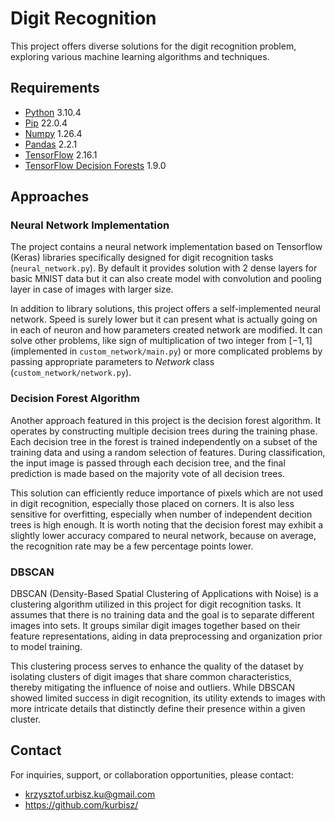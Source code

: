 # Digit Recognition

This project offers diverse solutions for the digit recognition problem, exploring various machine learning algorithms and techniques.

## Requirements

- [Python][Python] 3.10.4
- [Pip][Pip] 22.0.4
- [Numpy][numpy] 1.26.4
- [Pandas][pandas] 2.2.1
- [TensorFlow][tensorflow] 2.16.1
- [TensorFlow Decision Forests][tensorflow-decision-forests] 1.9.0

[Python]: https://www.python.org/downloads/release/python-3104/
[Pip]: https://pypi.org/project/pip/
[numpy]: https://pypi.org/project/numpy/
[pandas]: https://pypi.org/project/pandas/
[tensorflow]: https://pypi.org/project/tensorflow/
[tensorflow-decision-forests]: https://pypi.org/project/tensorflow-decision-forests/

## Approaches

### Neural Network Implementation

The project contains a neural network implementation based on Tensorflow (Keras) libraries specifically designed for digit recognition tasks (`neural_network.py`). By default it provides solution with 2 dense layers for basic MNIST data but it can also create model with convolution and pooling layer in case of images with larger size.

In addition to library solutions, this project offers a self-implemented neural network. Speed is surely lower but it can present what is actually going on in each of neuron and how parameters created network are modified. It can solve other problems, like sign of multiplication of two integer from $[-1,1]$ (implemented in `custom_network/main.py`) or more complicated problems by passing appropriate parameters to $Network$ class (`custom_network/network.py`).

### Decision Forest Algorithm

Another approach featured in this project is the decision forest algorithm. It operates by constructing multiple decision trees during the training phase. Each decision tree in the forest is trained independently on a subset of the training data and using a random selection of features. During classification, the input image is passed through each decision tree, and the final prediction is made based on the majority vote of all decision trees.

This solution can efficiently reduce importance of pixels which are not used in digit recognition, especially those placed on corners. It is also less sensitive for overfitting, especially when number of independent decition trees is high enough. It is worth noting that the decision forest may exhibit a slightly lower accuracy compared to neural network, because on average, the recognition rate may be a few percentage points lower.

### DBSCAN

DBSCAN (Density-Based Spatial Clustering of Applications with Noise) is a clustering algorithm utilized in this project for digit recognition tasks. It assumes that there is no training data and the goal is to separate different images into sets. It groups similar digit images together based on their feature representations, aiding in data preprocessing and organization prior to model training.

This clustering process serves to enhance the quality of the dataset by isolating clusters of digit images that share common characteristics, thereby mitigating the influence of noise and outliers. While DBSCAN showed limited success in digit recognition, its utility extends to images with more intricate details that distinctly define their presence within a given cluster.

## Contact

For inquiries, support, or collaboration opportunities, please contact:

- krzysztof.urbisz.ku@gmail.com
- https://github.com/kurbisz/
